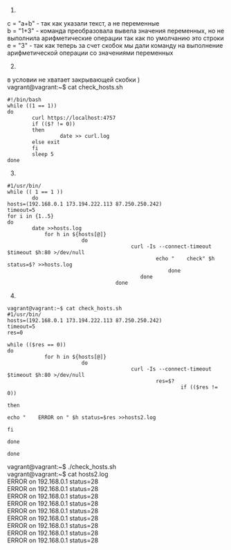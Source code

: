 1)
c = "a+b" - так как указали текст, а не переменные  
b = "1+3" - команда преобразовала вывела значения переменных, но не выполнила арифметические операции так как по умолчанию это строки <br>
e = "3"   - так как теперь за счет скобок мы дали команду на выполнение арифметической операции со значениями переменных 

2)

 в условии не хватает закрывающей скобки )  
vagrant@vagrant:~$ cat check_hosts.sh
~~~
#!/bin/bash
while ((1 == 1))
do
        curl https://localhost:4757
        if (($? != 0))
        then
                 date >> curl.log
        else exit
        fi
        sleep 5
done
~~~                                

3)
~~~
#1/usr/bin/
while (( 1 == 1 ))
        do
hosts=(192.168.0.1 173.194.222.113 87.250.250.242)
timeout=5
for i in {1..5}
do
        date >>hosts.log
            for h in ${hosts[@]}
                        do
                                        curl -Is --connect-timeout $timeout $h:80 >/dev/null
                                                echo "    check" $h status=$? >>hosts.log
                                                    done
                                           done
                                   done
~~~
4)
~~~
vagrant@vagrant:~$ cat check_hosts.sh
#1/usr/bin/
hosts=(192.168.0.1 173.194.222.113 87.250.250.242)
timeout=5
res=0

while (($res == 0))
do
            for h in ${hosts[@]}
                        do
                                        curl -Is --connect-timeout $timeout $h:80 >/dev/null
                                                res=$?
                                                        if (($res != 0))
                                                                        then
                                                                                            echo "    ERROR on " $h status=$res >>hosts2.log
                                                                                                fi
                                                                                                    done
                                                                                            done
~~~                                                                           
vagrant@vagrant:~$ ./check_hosts.sh  
vagrant@vagrant:~$ cat hosts2.log     
    ERROR on  192.168.0.1 status=28  
    ERROR on  192.168.0.1 status=28  
    ERROR on  192.168.0.1 status=28  
    ERROR on  192.168.0.1 status=28  
    ERROR on  192.168.0.1 status=28  
    ERROR on  192.168.0.1 status=28  
    ERROR on  192.168.0.1 status=28  
    ERROR on  192.168.0.1 status=28  
    ERROR on  192.168.0.1 status=28   
  
